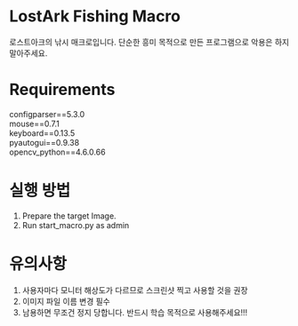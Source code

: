 # LostArk Fishing Macro

로스트아크의 낚시 매크로입니다. 단순한 흥미 목적으로 만든 프로그램으로 악용은 하지 말아주세요.

# Requirements
configparser==5.3.0  
mouse==0.7.1  
keyboard==0.13.5  
pyautogui==0.9.38  
opencv_python==4.6.0.66  

# 실행 방법

1. Prepare the target Image.
2. Run start_macro.py as admin

# 유의사항
1. 사용자마다 모니터 해상도가 다르므로 스크린샷 찍고 사용할 것을 권장
2. 이미지 파일 이름 변경 필수
3. 남용하면 무조건 정지 당합니다. 반드시 학습 목적으로 사용해주세요!!!
